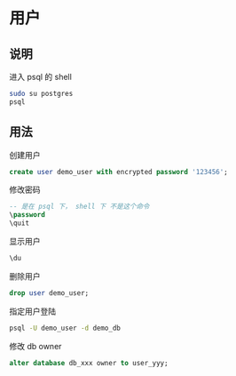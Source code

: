 # 用户

## 说明

进入 psql 的 shell

```sh
sudo su postgres
psql
```

## 用法

创建用户

```sql
create user demo_user with encrypted password '123456';
```

修改密码

```sql
-- 是在 psql 下， shell 下 不是这个命令
\password
\quit
```

显示用户

```sql
\du
```

删除用户

```sql
drop user demo_user;
```

指定用户登陆

```sh
psql -U demo_user -d demo_db
```

修改 db owner

```sql
alter database db_xxx owner to user_yyy;
```
